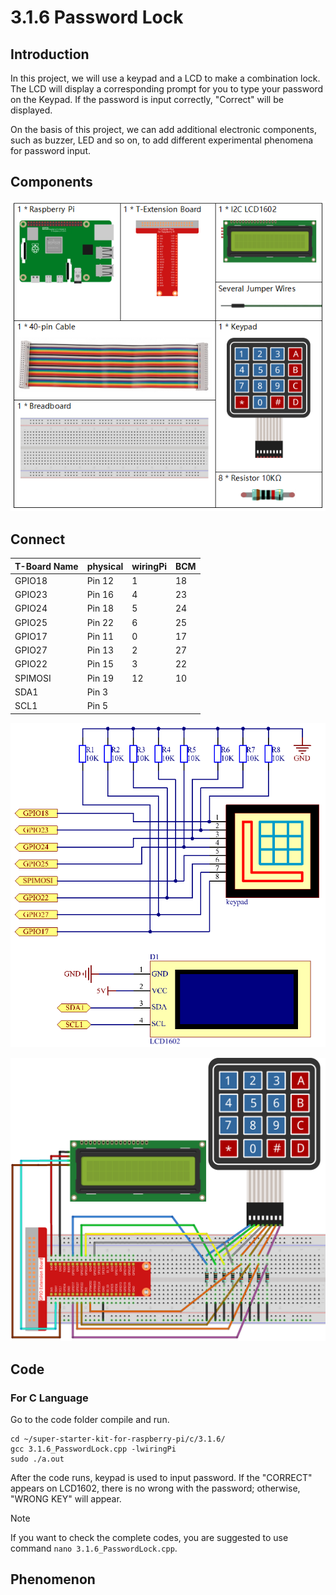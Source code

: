 
# 3.1.6 Password Lock

## Introduction

In this project, we will use a keypad and a LCD to make a combination lock. The LCD will display a corresponding prompt for you to type your password on the Keypad. If the password is input correctly, "Correct" will be displayed.

On the basis of this project, we can add additional electronic components, such as buzzer, LED and so on, to add different experimental phenomena for password input.

## Components

![](./img/list_Password_Lock.png)

## Connect

| T-Board Name | physical | wiringPi | BCM  |
| ------------ | -------- | -------- | ---- |
| GPIO18       | Pin 12   | 1        | 18   |
| GPIO23       | Pin 16   | 4        | 23   |
| GPIO24       | Pin 18   | 5        | 24   |
| GPIO25       | Pin 22   | 6        | 25   |
| GPIO17       | Pin 11   | 0        | 17   |
| GPIO27       | Pin 13   | 2        | 27   |
| GPIO22       | Pin 15   | 3        | 22   |
| SPIMOSI      | Pin 19   | 12       | 10   |
| SDA1         | Pin 3    |          |      |
| SCL1         | Pin 5    |          |      |

![](./img/Schematic_three_one9.png)

![](./img/image262.png)

## Code

### For  C  Language

Go to the code folder compile and run.

```
cd ~/super-starter-kit-for-raspberry-pi/c/3.1.6/
gcc 3.1.6_PasswordLock.cpp -lwiringPi
sudo ./a.out
```

After the code runs, keypad is used to input password. If the "CORRECT" appears on LCD1602, there is no wrong with the password; otherwise, "WRONG KEY" will appear.

> [!NOTE]
>
> If you want to check the complete codes, you are suggested to use command `nano 3.1.6_PasswordLock.cpp`.

## Phenomenon

